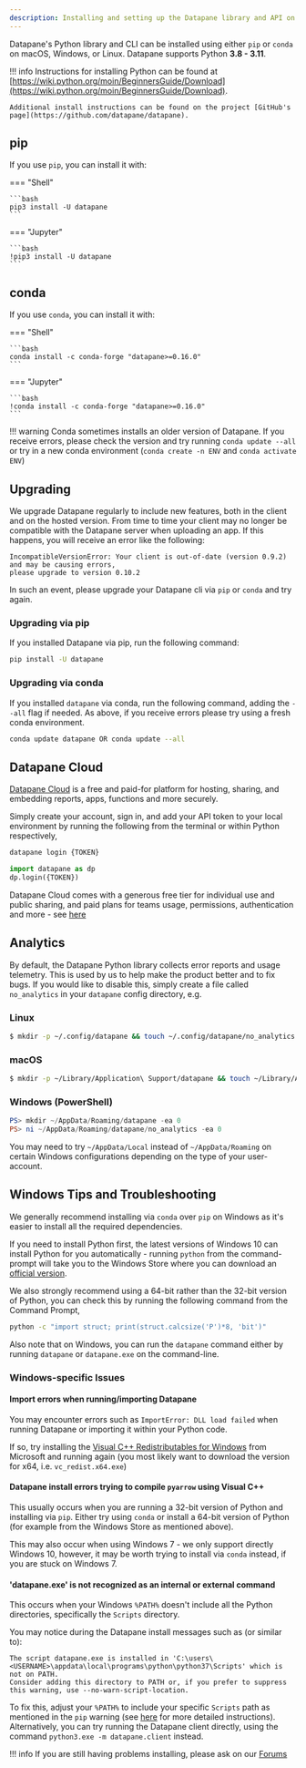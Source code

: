 ```yaml
---
description: Installing and setting up the Datapane library and API on your device
---
```


Datapane's Python library and CLI can be installed using either `pip` or `conda` on macOS, Windows, or Linux. Datapane supports Python **3.8 - 3.11**.

!!! info
    Instructions for installing Python can be found at [https://wiki.python.org/moin/BeginnersGuide/Download](https://wiki.python.org/moin/BeginnersGuide/Download).

    Additional install instructions can be found on the project [GitHub's page](https://github.com/datapane/datapane).

## pip

If you use `pip`, you can install it with:

=== "Shell"

    ```bash
    pip3 install -U datapane
    ```

=== "Jupyter"

    ```bash
    !pip3 install -U datapane
    ```

## conda

If you use `conda`, you can install it with:

=== "Shell"

    ```bash
    conda install -c conda-forge "datapane>=0.16.0"
    ```

=== "Jupyter"

    ```bash
    !conda install -c conda-forge "datapane>=0.16.0"
    ```

!!! warning
    Conda sometimes installs an older version of Datapane. If you receive errors, please check the version and try running `conda update --all` or try in a new conda environment (`conda create -n ENV` and `conda activate ENV`)

## Upgrading

We upgrade Datapane regularly to include new features, both in the client and on the hosted version. From time to time your client may no longer be compatible with the Datapane server when uploading an app. If this happens, you will receive an error like the following:

```
IncompatibleVersionError: Your client is out-of-date (version 0.9.2) and may be causing errors,
please upgrade to version 0.10.2
```

In such an event, please upgrade your Datapane cli via `pip` or `conda` and try again.

### Upgrading via pip

If you installed Datapane via pip, run the following command:

```bash
pip install -U datapane
```

### Upgrading via conda

If you installed `datapane` via conda, run the following command, adding the `--all` flag if needed. As above, if you receive errors please try using a fresh conda environment.

```bash
conda update datapane OR conda update --all
```

## Datapane Cloud

[Datapane Cloud](https://cloud.datapane.com) is a free and paid-for platform for hosting, sharing, and embedding reports, apps, functions and more securely.

Simply create your account, sign in, and add your API token to your local environment by running the following from the terminal or within Python respectively,

```bash
datapane login {TOKEN}
```

```python
import datapane as dp
dp.login({TOKEN})
```

Datapane Cloud comes with a generous free tier for individual use and public sharing, and paid plans for teams usage, permissions, authentication and more - see [here](https://datapane.com/pricing/)


## Analytics

By default, the Datapane Python library collects error reports and usage telemetry.
This is used by us to help make the product better and to fix bugs.
If you would like to disable this, simply create a file called `no_analytics` in your `datapane` config directory, e.g.

### Linux

```bash
$ mkdir -p ~/.config/datapane && touch ~/.config/datapane/no_analytics
```

### macOS

```bash
$ mkdir -p ~/Library/Application\ Support/datapane && touch ~/Library/Application\ Support/datapane/no_analytics
```

### Windows (PowerShell)

```powershell
PS> mkdir ~/AppData/Roaming/datapane -ea 0
PS> ni ~/AppData/Roaming/datapane/no_analytics -ea 0
```

You may need to try `~/AppData/Local` instead of `~/AppData/Roaming` on certain Windows configurations depending on the type of your user-account.


## Windows Tips and Troubleshooting

We generally recommend installing via `conda` over `pip` on Windows as it's easier to install all the required dependencies.

If you need to install Python first, the latest versions of Windows 10 can install Python for you automatically - running `python` from the command-prompt will take you to the Windows Store where you can download an [official version](https://docs.python.org/3/using/windows.html#the-microsoft-store-package).

We also strongly recommend using a 64-bit rather than the 32-bit version of Python, you can check this by running the following command from the Command Prompt,

```bash
python -c "import struct; print(struct.calcsize('P')*8, 'bit')"
```

Also note that on Windows, you can run the `datapane` command either by running `datapane` or `datapane.exe` on the command-line.

### Windows-specific Issues

#### Import errors when running/importing Datapane

You may encounter errors such as `ImportError: DLL load failed` when running Datapane or importing it within your Python code.

If so, try installing the [Visual C++ Redistributables for Windows](https://support.microsoft.com/en-us/help/2977003/the-latest-supported-visual-c-downloads) from Microsoft and running again (you most likely want to download the version for x64, i.e. `vc_redist.x64.exe`)

#### Datapane install errors trying to compile `pyarrow` using Visual C++

This usually occurs when you are running a 32-bit version of Python and installing via `pip`. Either try using `conda` or install a 64-bit version of Python (for example from the Windows Store as mentioned above).

This may also occur when using Windows 7 - we only support directly Windows 10, however, it may be worth trying to install via `conda` instead, if you are stuck on Windows 7.

#### 'datapane.exe' is not recognized as an internal or external command

This occurs when your Windows `%PATH%` doesn't include all the Python directories, specifically the `Scripts` directory.

You may notice during the Datapane install messages such as (or similar to):

```
The script datapane.exe is installed in 'C:\users\<USERNAME>\appdata\local\programs\python\python37\Scripts' which is not on PATH.
Consider adding this directory to PATH or, if you prefer to suppress this warning, use --no-warn-script-location.
```

To fix this, adjust your `%PATH%` to include your specific `Scripts` path as mentioned in the `pip` warning (see [here](https://datatofish.com/add-python-to-windows-path/) for more detailed instructions). Alternatively, you can try running the Datapane client directly, using the command `python3.exe -m datapane.client` instead.

!!! info
    If you are still having problems installing, please ask on our [Forums](https://forum.datapane.com)
